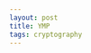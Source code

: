 ```yaml
---
layout: post
title: YMP
tags: cryptography
---
```


<script>
// Protocol implementation as per
// https://citeseerx.ist.psu.edu/viewdoc/summary?doi=10.1.1.110.8816
// and
// https://en.wikipedia.org/wiki/Yao%27s_Millionaires%27_problem

function getRandInt(n) {
	return Math.floor(Math.random() * n);
}

function rand() {
	return BigInt(Math.floor(Math.random() * 2));
}

/*
 * range
 * n	gets n-th least significant bit (0-based)
 * [low, high] low..high (incl.), (little endian: high..low)
 */
function getBit(a, range) {
	if (typeof(range) == 'number')
		range = BigInt(range);

	if (typeof(range) == 'bigint')
		return (a >> range) & 0x1n;

	let low = BigInt(range[0]);
	let high = BigInt(range[1]);
	let mask = (0x1n << (high - low + 1n)) - 1n;
	return (a >> low) & mask;
}

function setBit(a, range, val) {
	if (typeof(range) == 'number')
		range = BigInt(range);

	if (typeof(range) == 'bigint') {
		a = a & ~(0x1n << range);
		x = typeof(val) == 'function' ? val() : val
		a = a | (BigInt(x) << range);
		return a;
	}

	let low = range[0];
	let high = range[1];
	for (let i = low; i <= high; ++i)
		a = setBit(a, i, val);
	return a;
}

function leftrot(n, r, w) {
	r = BigInt(r);
	w = BigInt(w);
	let full_mask = (0x1n << w) - 1n;
	let mask = ((0x1n << r) - 1n) << (w-r);

        // < r <  w-r <
	// ....|.......

	return
		((n << r) & full_mask)
		|
		((n & mask) >> (w-r));
}

var a = 10n;
var b = 30n;

// key len in OT
var k = 512;
var d = 20;


// Alice
let A = new Array(d);
for (let i = 0; i < d; ++i)
	A[i] = [0n, 0n];

let r = getRandInt(2*k);
let s = getRandInt(k);

for (let i = 0; i < d; ++i) {
	// set parts based on a[i]
	l = 1 - Number(getBit(a, i));
	A[i][l] = setBit(A[i][l], [0, 2*i + 1], rand);
	m = 2*i+2; // TODO check off by one
	A[i][l] = setBit(A[i][l], m+1, 1);
	A[i][l] = setBit(A[i][l], m+1, getBit(a, i));

	// randomize others
	A[i][0] = setBit(A[i][0], [s, k], rand);
	A[i][1] = setBit(A[i][1], [s, k], rand);
}

let S = new Array(d);
for (let i = 0; i < d; ++i)
	S[i] = setBit(0n, [0, k], rand);

ss = S.slice(0, d-1).map(x => getBit(x, [k-2, k-1]));
as = A.slice(0, d).map(x => getBit(x[0], [k-2, k-1]));
xorval = ss.reduce((acc, x) => acc ^= x, 0x11n);
xorval = as.reduce((acc, x) => acc ^= x, xorval);
S[d-1] = setBit(S[d-1], k-1, xorval & 0x1n);
S[d-1] = setBit(S[d-1], k-2, (xorval >> 1n)); // TODO check bit order

let A2 = new Array(d);
for (let i = 0; i < d; ++i) {
	A2[i] = Array(2);
	A2[i][0] = leftrot(A[i][0] ^ S[i], r, k);
	A2[i][1] = leftrot(A[i][1] ^ S[i], r, k);
}

// Alice does OT of A2[i][0] and A2[i][1]
// Bob receives A2[i][b[i]]

sendS = leftrot(S.reduce((acc, x) => acc ^= x, 0n), r, k);

// TODO Bob's evaluation

let R = new Array(d);
// Bob's _R_eceipt as array

res = R.reduce((acc, x) => acc ^= x, sendS);
console.log(res);

streak = 0;
for (let j = k; j >= 0; --j) {
	if (getBit(res, j))
		streak = 0;
	else
		++streak;
	if (streak > TODO_thr)
		console.log(j);
}


console.log(a+b);
console.log(a, b);
console.log(K);
</script>
